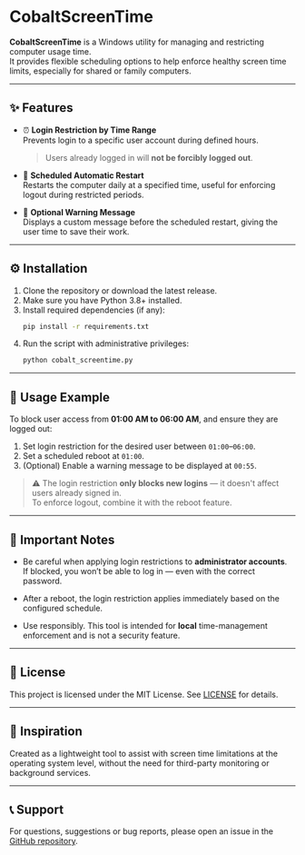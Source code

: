 
# CobaltScreenTime

**CobaltScreenTime** is a Windows utility for managing and restricting computer usage time.  
It provides flexible scheduling options to help enforce healthy screen time limits, especially for shared or family computers.

---

## ✨ Features

- ⏰ **Login Restriction by Time Range**  
  Prevents login to a specific user account during defined hours.  
  > Users already logged in will **not be forcibly logged out**.

- 🔁 **Scheduled Automatic Restart**  
  Restarts the computer daily at a specified time, useful for enforcing logout during restricted periods.

- 💬 **Optional Warning Message**  
  Displays a custom message before the scheduled restart, giving the user time to save their work.

---

## ⚙️ Installation

1. Clone the repository or download the latest release.
2. Make sure you have Python 3.8+ installed.
3. Install required dependencies (if any):
   ```bash
   pip install -r requirements.txt
   ```
4. Run the script with administrative privileges:
   ```bash
   python cobalt_screentime.py
   ```

---

## 🧩 Usage Example

To block user access from **01:00 AM to 06:00 AM**, and ensure they are logged out:

1. Set login restriction for the desired user between `01:00`–`06:00`.
2. Set a scheduled reboot at `01:00`.
3. (Optional) Enable a warning message to be displayed at `00:55`.

> ⚠️ The login restriction **only blocks new logins** — it doesn't affect users already signed in.  
> To enforce logout, combine it with the reboot feature.

---

## 🔐 Important Notes

- Be careful when applying login restrictions to **administrator accounts**.  
  If blocked, you won’t be able to log in — even with the correct password.

- After a reboot, the login restriction applies immediately based on the configured schedule.

- Use responsibly. This tool is intended for **local** time-management enforcement and is not a security feature.

---

## 📁 License

This project is licensed under the MIT License. See [LICENSE](LICENSE) for details.

---

## 🧠 Inspiration

Created as a lightweight tool to assist with screen time limitations at the operating system level, without the need for third-party monitoring or background services.

---

## 📞 Support

For questions, suggestions or bug reports, please open an issue in the [GitHub repository](https://github.com/your-username/CobaltScreenTime).
